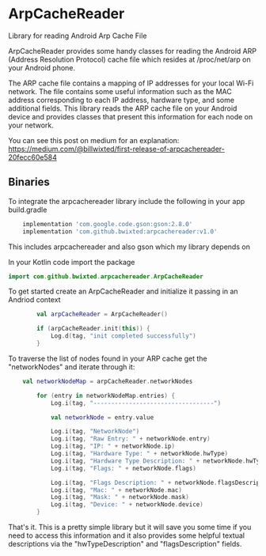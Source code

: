# ArpCacheReader
Library for reading Android Arp Cache File

ArpCacheReader provides some handy classes for reading the Android ARP (Address Resolution Protocol) cache file which 
resides at /proc/net/arp on your Android phone. 

The ARP cache file contains a mapping of IP addresses for your local Wi-Fi network. The file contains some useful information
such as the MAC address corresponding to each IP address, hardware type, and some additional fields. This library
reads the ARP cache file on your Android device and provides classes that present this information for each node on
your network.

You can see this post on medium for an explanation: https://medium.com/@billwixted/first-release-of-arpcachereader-20fecc60e584

## Binaries

To integrate the arpcachereader library include the following in your app build.gradle

```groovy
    implementation 'com.google.code.gson:gson:2.8.0'
    implementation 'com.github.bwixted:arpcachereader:v1.0'
```

This includes arpcachereader and also gson which my library depends on

In your Kotlin code import the package

```kotlin
import com.github.bwixted.arpcachereader.ArpCacheReader
```

To get started create an ArpCacheReader and initialize it passing in an Andriod context

```kotlin
        val arpCacheReader = ArpCacheReader()

        if (arpCacheReader.init(this)) {
            Log.d(tag, "init completed successfully")
        }
```

To traverse the list of nodes found in your ARP cache get the "networkNodes" and iterate through it:

```kotlin
    val networkNodeMap = arpCacheReader.networkNodes

        for (entry in networkNodeMap.entries) {
            Log.i(tag, "----------------------------------")

            val networkNode = entry.value

            Log.i(tag, "NetworkNode")
            Log.i(tag, "Raw Entry: " + networkNode.entry)
            Log.i(tag, "IP: " + networkNode.ip)
            Log.i(tag, "Hardware Type: " + networkNode.hwType)
            Log.i(tag, "Hardware Type Description: " + networkNode.hwTypeDescription)
            Log.i(tag, "Flags: " + networkNode.flags)

            Log.i(tag, "Flags Description: " + networkNode.flagsDescription)
            Log.i(tag, "Mac: " + networkNode.mac)
            Log.i(tag, "Mask: " + networkNode.mask)
            Log.i(tag, "Device: " + networkNode.device)
        }

```

That's it. This is a pretty simple library but it will save you some time if you need to access this information and it also provides some helpful textual descriptions via the "hwTypeDescription" and "flagsDescription" fields.



